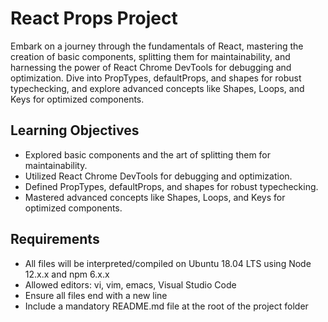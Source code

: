 # React Props Project

Embark on a journey through the fundamentals of React, mastering the creation of basic components, splitting them for maintainability, and harnessing the power of React Chrome DevTools for debugging and optimization. Dive into PropTypes, defaultProps, and shapes for robust typechecking, and explore advanced concepts like Shapes, Loops, and Keys for optimized components.

## Learning Objectives

- Explored basic components and the art of splitting them for maintainability.
- Utilized React Chrome DevTools for debugging and optimization.
- Defined PropTypes, defaultProps, and shapes for robust typechecking.
- Mastered advanced concepts like Shapes, Loops, and Keys for optimized components.

## Requirements

- All files will be interpreted/compiled on Ubuntu 18.04 LTS using Node 12.x.x and npm 6.x.x
- Allowed editors: vi, vim, emacs, Visual Studio Code
- Ensure all files end with a new line
- Include a mandatory README.md file at the root of the project folder
